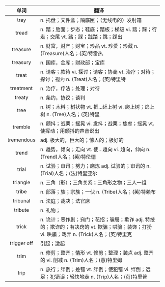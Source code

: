 |单词|翻译  |
|:--:|--| 
|	tray  		|		n. 托盘；文件盒；隔底匣；（无线电的）发射箱	|		
|	tread  		|		n. 踏；胎面；步态；鞋底；踏板；梯级 vi. 踏；踩；行走；交尾 vt. 踏；踩；践踏；跳；踩出	|		
|	treasure  		|		n. 财富，财产；财宝；珍品 vt. 珍爱；珍藏 n. (Treasure)人名；(英)特雷热	|		
|	treasury  		|		n. 国库，金库；财政部；宝库	|		
|	treat  		|		n. 请客；款待 vi. 探讨；请客；协商 vt. 治疗；对待；探讨；视为 n. (Treat)人名；(英)特里特	|		
|	treatment  		|		n. 治疗，疗法；处理；对待	|		
|	treaty  		|		n. 条约，协议；谈判	|		
|	tree  		|		n. 树；木料；树状物 vt. 把...赶上树 vi. 爬上树；逃上树 n. (Tree)人名；(英)特里	|		
|	tremble  		|		n. 颤抖；战栗；摇晃 vi. 发抖；战栗；焦虑；摇晃 vt. 使挥动；用颤抖的声音说出	|		
|	tremendous  		|		adj. 极大的，巨大的；惊人的；极好的	|		
|	trend  		|		n. 趋势，倾向；走向 vt. 使…趋向 vi. 趋向，伸向 n. (Trend)人名；(英)特伦德	|		
|	trial  		|		n. 试验；审讯；努力；磨炼 adj. 试验的；审讯的 n. (Trial)人名；(法)特里亚尔	|		
|	triangle  		|		n. 三角（形）；三角关系；三角形之物；三人一组	|		
|	tribe  		|		n. 部落；族；宗族；一伙 n. (Tribe)人名；(英)特赖布	|		
|	tribunal  		|		n. 法庭；裁决；法官席	|		
|	tribute  		|		n. 礼物；	|		
|	trick  		|		n. 诡计；恶作剧；窍门；花招；骗局；欺诈 adj. 特技的；欺诈的；有决窍的 vt. 欺骗；哄骗；装饰；打扮 vi. 哄骗；戏弄 n. (Trick)人名；(英)特里克	|		
|	trigger off  		|		引起；激起	|		
|	trim  		|		n. 修剪；整齐；情形 vt. 修剪；整理；装点 adj. 整齐的 vi. 削减 n. (Trim)人名；(意)特里姆	|		
|	trip  		|		n. 旅行；绊倒；差错 vt. 绊倒；使犯错 vi. 绊倒；远足；犯错误；轻快地走 n. (Trip)人名；(荷)特里普	|		
